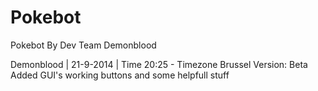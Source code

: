 Pokebot
=======

Pokebot By Dev Team Demonblood



Demonblood | 21-9-2014 | Time 20:25 - Timezone Brussel
Version: Beta
Added GUI's working buttons and some helpfull stuff

